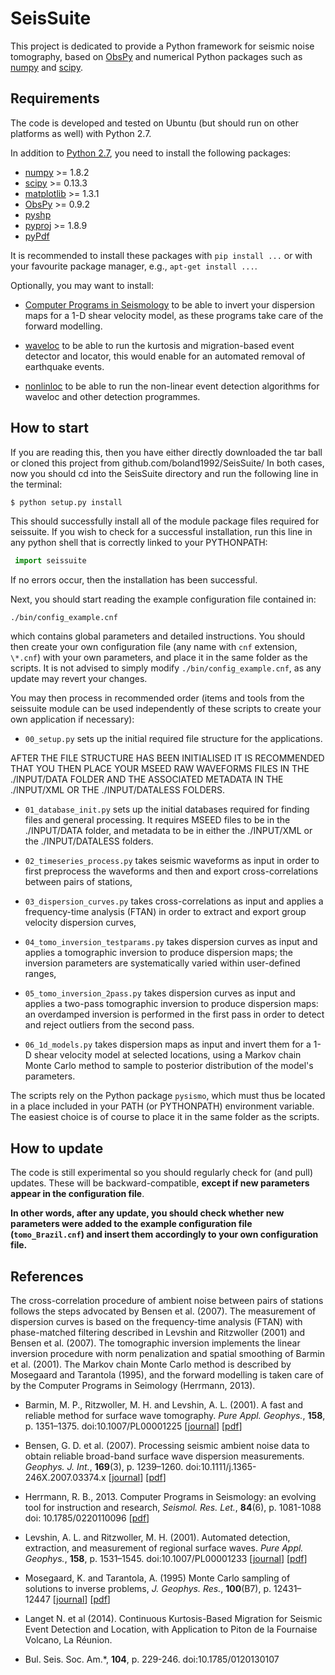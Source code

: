 SeisSuite
========================
This project is dedicated to provide a Python framework for seismic noise tomography,
based on [ObsPy](https://github.com/obspy/obspy/wiki) and numerical Python packages
such as [numpy](http://www.numpy.org/) and [scipy](http://www.scipy.org/).

Requirements
------------
The code is developed and tested on Ubuntu (but should run on other platforms as well)
with Python 2.7.

In addition to [Python 2.7](https://www.python.org/download/releases/2.7/), you need
to install the following packages:

- [numpy](http://www.numpy.org/) >= 1.8.2
- [scipy](http://www.scipy.org/) >= 0.13.3
- [matplotlib](http://matplotlib.org/) >= 1.3.1
- [ObsPy](https://github.com/obspy/obspy/wiki) >= 0.9.2
- [pyshp](https://github.com/GeospatialPython/pyshp)
- [pyproj](https://code.google.com/p/pyproj/) >= 1.8.9
- [pyPdf](http://pybrary.net/pyPdf/)


It is recommended to install these packages with `pip install ...` or with your
favourite package manager, e.g., `apt-get install ...`.

Optionally, you may want to install:
- [Computer Programs in Seismology](http://www.eas.slu.edu/eqc/eqccps.html)
  to be able to invert your dispersion maps for a 1-D shear velocity model,
  as these programs take care of the forward modelling.

- [waveloc](https://github.com/amaggi/waveloc)
  to be able to run the kurtosis and migration-based event detector and locator,
  this would enable for an automated removal of earthquake events.

- [nonlinloc](http://alomax.free.fr/nlloc/)
  to be able to run the non-linear event detection algorithms for waveloc
  and other detection programmes.

How to start
------------
If you are reading this, then you have either directly downloaded the tar ball or
cloned this project from github.com/boland1992/SeisSuite/
In both cases, now you should cd into the SeisSuite directory and run the following
line in the terminal:

``` bash
$ python setup.py install
```
This should successfully install all of the module package files required for seissuite.
If you wish to check for a successful installation, run this line in any python shell
that is correctly linked to your PYTHONPATH:

``` python
 import seissuite
```

If no errors occur, then the installation has been successful.

Next, you should start reading the example configuration file contained in:

`./bin/config_example.cnf`

which contains global parameters and detailed instructions. You should then create
your own configuration file (any name with `cnf` extension, `\*.cnf`) with your
own parameters, and place it in the same folder as the scripts. It is not advised
to simply modify `./bin/config_example.cnf`, as any update may revert your changes.

You may then process in recommended order (items and tools from the seissuite module can
be used independently of these scripts to create your own application if necessary):

- `00_setup.py` sets up the initial required file structure for the applications.

AFTER THE FILE STRUCTURE HAS BEEN INITIALISED IT IS RECOMMENDED THAT YOU THEN PLACE YOUR
MSEED RAW WAVEFORMS FILES IN THE ./INPUT/DATA FOLDER AND THE ASSOCIATED METADATA IN THE
./INPUT/XML OR THE ./INPUT/DATALESS FOLDERS.

- `01_database_init.py` sets up the initial databases required for finding files and
general processing. It requires MSEED files to be in the ./INPUT/DATA folder, and metadata
to be in either the ./INPUT/XML or the ./INPUT/DATALESS folders.

- `02_timeseries_process.py` takes seismic waveforms as input in order to first
preprocess the waveforms and then and export cross-correlations between
pairs of stations,

- `03_dispersion_curves.py` takes cross-correlations as input and applies
a frequency-time analysis (FTAN) in order to extract and export group velocity
dispersion curves,

- `04_tomo_inversion_testparams.py` takes dispersion curves as input and applies
 a tomographic inversion to produce dispersion maps; the inversion parameters
 are systematically varied within user-defined ranges,

- `05_tomo_inversion_2pass.py` takes dispersion curves as input and applies
 a two-pass tomographic inversion to produce dispersion maps: an overdamped
 inversion is performed in the first pass in order to detect and reject outliers
 from the second pass.

- `06_1d_models.py` takes dispersion maps as input and invert them for a 1-D
  shear velocity model at selected locations, using a Markov chain Monte Carlo
  method to sample to posterior distribution of the model's parameters.

The scripts rely on the Python package `pysismo`, which must thus be located
in a place included in your PATH (or PYTHONPATH) environment variable. The easiest
choice is of course to place it in the same folder as the scripts.

How to update
-------------

The code is still experimental so you should regularly check for (and pull)
updates. These will be backward-compatible, **except if new parameters appear
in the configuration file**.

**In other words, after any update, you should check whether new parameters were added
to the example configuration file (`tomo_Brazil.cnf`) and insert them accordingly
to your own configuration file.**

References
----------
The cross-correlation procedure of ambient noise between pairs of stations follows
the steps advocated by Bensen et al. (2007).
The measurement of dispersion curves is based on the frequency-time
analysis (FTAN) with phase-matched filtering described in Levshin and Ritzwoller (2001)
and Bensen et al. (2007).
The tomographic inversion implements the linear inversion procedure
with norm penalization and spatial smoothing of Barmin et al. (2001).
The Markov chain Monte Carlo method is described by Mosegaard and Tarantola (1995),
and the forward modelling is taken care of by the Computer Programs in Seimology
(Herrmann, 2013).

- Barmin, M. P., Ritzwoller, M. H. and Levshin, A. L. (2001).
A fast and reliable method for surface wave tomography.
*Pure Appl. Geophys.*, **158**, p. 1351–1375. doi:10.1007/PL00001225
\[[journal](http://link.springer.com/article/10.1007%2FPL00001225)\]
\[[pdf](http://jspc-www.colorado.edu/pubs/2001/1.pdf)\]

- Bensen, G. D. et al. (2007). Processing seismic ambient noise data to obtain
reliable broad-band surface wave dispersion measurements.
*Geophys. J. Int.*, **169**(3), p. 1239–1260. doi:10.1111/j.1365-246X.2007.03374.x
\[[journal](http://onlinelibrary.wiley.com/doi/10.1111/j.1365-246X.2007.03374.x/abstract)\]
\[[pdf](http://ciei.colorado.edu/pubs/2007/2.pdf)\]

- Herrmann, R. B., 2013. Computer Programs in Seismology: an evolving tool for
instruction and research, *Seismol. Res. Let.*, **84**(6), p. 1081-1088
doi: 10.1785/0220110096
\[[pdf](http://srl.geoscienceworld.org/content/84/6/1081.full.pdf+html)\]
- Levshin, A. L. and Ritzwoller, M. H. (2001). Automated detection, extraction,
and measurement of regional surface waves. *Pure Appl. Geophys.*, **158**,
p. 1531–1545. doi:10.1007/PL00001233
\[[journal](http://link.springer.com/chapter/10.1007%2F978-3-0348-8264-4_11)\]
\[[pdf](http://ciei.colorado.edu/pubs/pageoph_01/Levshin_Ritzwoller_pag2001.pdf)\]

- Mosegaard, K. and Tarantola, A. (1995) Monte Carlo sampling of solutions to inverse
problems, *J. Geophys. Res.*, **100**(B7), p. 12431–12447
\[[journal](http://onlinelibrary.wiley.com/doi/10.1029/94JB03097/abstract)\]
\[[pdf](http://www.ipgp.fr/~tarantola/Files/Professional/Papers_PDF/MonteCarlo_latex.pdf)\]

- Langet N. et al (2014). Continuous Kurtosis-Based Migration for Seismic Event Detection and Location,
 with Application to Piton de la Fournaise Volcano, La Réunion.
* Bul. Seis. Soc. Am.*, **104**, p. 229-246. doi:10.1785/0120130107
